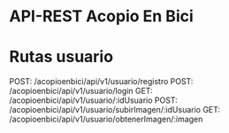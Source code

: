 # API-REST Acopio En Bici


# Rutas usuario

POST: /acopioenbici/api/v1/usuario/registro
POST: /acopioenbici/api/v1/usuario/login
GET: /acopioenbici/api/v1/usuario/:idUsuario
POST: /acopioenbici/api/v1/usuario/subirImagen/:idUsuario
GET: /acopioenbici/api/v1/usuario/obtenerImagen/:imagen
